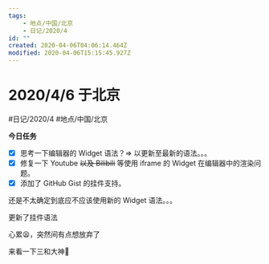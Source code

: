 ```yaml
---
tags:
    - 地点/中国/北京
    - 日记/2020/4
id: ""
created: 2020-04-06T04:06:14.464Z
modified: 2020-04-06T15:15:45.927Z
---
```

# 2020/4/6 于北京
#日记/2020/4 #地点/中国/北京 

**今日任务**
- [x] 思考一下编辑器的 Widget 语法？=> 以更新至最新的语法。。。
- [x] 修复一下 Youtube ~~以及 Bilibili~~ 等使用 iframe 的 Widget 在编辑器中的渲染问题。
- [x] 添加了 GitHub Gist 的挂件支持。

<!-- @timer "date":"Mon Apr 06 2020 12:07:15 GMT+0800 (China Standard Time)" -->
还是不太确定到底应不应该使用新的 Widget 语法。。。

<!-- @timer "date":"Mon Apr 06 2020 16:51:26 GMT+0800 (China Standard Time)" -->
更新了挂件语法

<!-- @timer "date":"Mon Apr 06 2020 18:07:22 GMT+0800 (China Standard Time)" -->
心累😫，突然间有点想放弃了

<!-- @timer "date":"Mon Apr 06 2020 23:14:57 GMT+0800 (China Standard Time)" -->
来看一下三和大神:eyes: 

<!-- @crossnote.youtube "videoID":"YcidornQ7rU" -->  





